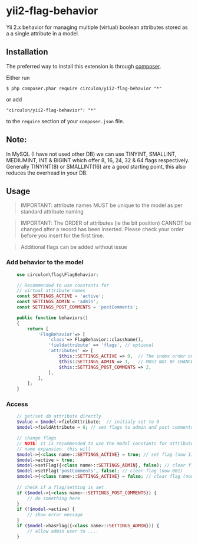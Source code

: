 yii2-flag-behavior
==================

Yii 2.x behavior for managing multiple (virtual) boolean attributes stored as a a single attribute in a model.

## Installation

The preferred way to install this extension is through [composer](http://getcomposer.org/download/).

Either run

```
$ php composer.phar require circulon/yii2-flag-behavior "*"
```

or add

```
"circulon/yii2-flag-behavior": "*"
```

to the ```require``` section of your `composer.json` file.

## Note:
In MySQL (I have not used other DB) we can use TINYINT, SMALLINT, MEDIUMINT, INT & BIGINT which offer 8, 16, 24, 32 & 64 flags respectively. 
Generally TINYINT(8) or SMALLINT(16) are a good starting point, this also reduces the overhead in your DB.

## Usage

> IMPORTANT: attribute names MUST be unique to the model as per standard attribute naming

> IMPORTANT: The ORDER of attributes (ie the bit position) CANNOT be changed after a record has been inserted.
Please check your order before you insert for the first time. 

> Additional flags can be added without issue 

### Add behavior to the model
```php
    use circulon\flag\FlagBehavior;

    // Recommended to use constants for 
    // virtual attribute names
    const SETTINGS_ACTIVE = 'active';
    const SETTINGS_ADMIN = 'admin';
    const SETTINGS_POST_COMMENTS = 'postComments';

    public function behaviors()
    {
        return [
            'FlagBehavior'=> [
                'class'=> FlagBehavior::className(),
                'fieldattribute' => 'flags', // optional 
                'attributes' => [ 
                    $this::SETTINGS_ACTIVE => 0,  // The index order once set
                    $this::SETTINGS_ADMIN => 1,   // MUST NOT BE CHANGED 
                    $this::SETTINGS_POST_COMMENTS => 2,
                ],
            ],
        ];
    }
```    

### Access
```php
    // get/set db attribute directly
    $value = $model->fieldAttribute;  // initialy set to 0 
    $model->fieldAttribute = 6; // set flags to admin and post comments (110)

    // change flags
    // NOTE: it is recommended to use the model constants for attribute
    // name expansion. this will 
    $model->{<class name>::SETTINGS_ACTIVE} = true; // set flag (now 111)
    $model->active = true; 
    $model->setFlag({<class name>::SETTINGS_ADMIN}, false); // clear flag (now 101)
    $model->setFlag('postComments', false); // clear flag (now 001)
    $model->{<class name>::SETTINGS_ACTIVE} = false; // clear flag (now 000)
    
    // check if a flag/setting is set
    if ($model->{<class name>::SETTINGS_POST_COMMENTS}) {
        // do something here
    }
    if (!$model->active) {
        // show error message
    }
    if ($model->hasFlag({<class name>::SETTINGS_ADMIN})) {
        // allow admin user to ....
    }
  
```
    
    

